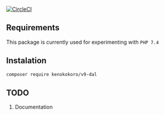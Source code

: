 [![CircleCI](https://circleci.com/gh/KenoKokoro/v9-package-response/tree/master.svg?style=svg)](https://circleci.com/gh/KenoKokoro/v9-package-dal/tree/master)

## Requirements
This package is currently used for experimenting with `PHP 7.4`

## Instalation

```bash
composer require kenokokoro/v9-dal
```

## TODO
1. Documentation
